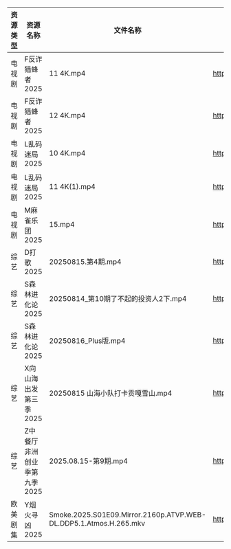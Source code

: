 | 资源类型 | 资源名称             | 文件名称                                                              | 分享链接                                 | 更新时间                |
| ---- | ---------------- | ----------------------------------------------------------------- | ------------------------------------ | ------------------- |
| 电视剧  | F反诈猎蜂者2025       | 11 4K.mp4                                                         | https://www.alipan.com/s/y2n2PsHN76n | 2025-08-16 10:00:58 |
| 电视剧  | F反诈猎蜂者2025       | 12 4K.mp4                                                         | https://www.alipan.com/s/y2n2PsHN76n | 2025-08-16 10:00:56 |
| 电视剧  | L乱码迷局2025        | 10 4K.mp4                                                         | https://www.alipan.com/s/CJ4yqcSAku1 | 2025-08-16 10:01:18 |
| 电视剧  | L乱码迷局2025        | 11 4K(1).mp4                                                      | https://www.alipan.com/s/CJ4yqcSAku1 | 2025-08-16 10:01:18 |
| 电视剧  | M麻雀乐团2025        | 15.mp4                                                            | https://pan.quark.cn/s/6f7fe24c7e8f  | 2025-08-16 01:26:56 |
| 综艺   | D打歌2025          | 20250815.第4期.mp4                                                  | https://pan.quark.cn/s/bd23329f1a1a  | 2025-08-16 10:40:24 |
| 综艺   | S森林进化论2025       | 20250814_第10期了不起的投资人2下.mp4                                        | https://www.alipan.com/s/aan2jEB4eLz | 2025-08-16 10:02:41 |
| 综艺   | S森林进化论2025       | 20250816_Plus版.mp4                                                | https://www.alipan.com/s/aan2jEB4eLz | 2025-08-16 15:02:21 |
| 综艺   | X向山海出发第三季2025    | 20250815 山海小队打卡贡嘎雪山.mp4                                           | https://pan.quark.cn/s/71ffe87a45c8  | 2025-08-16 01:44:38 |
| 综艺   | Z中餐厅非洲创业季第九季2025 | 2025.08.15-第9期.mp4                                                | https://pan.quark.cn/s/b593f5a4180b  | 2025-08-16 01:45:35 |
| 欧美剧集 | Y烟火寻凶2025        | Smoke.2025.S01E09.Mirror.2160p.ATVP.WEB-DL.DDP5.1.Atmos.H.265.mkv | https://pan.quark.cn/s/96d5d0ce3ae2  | 2025-08-16 01:37:42 |
